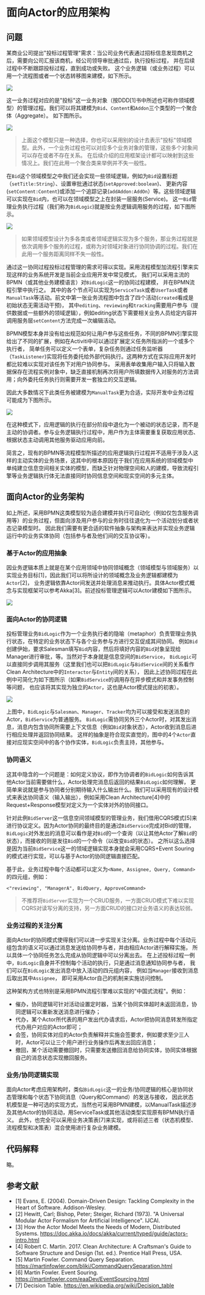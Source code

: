 # 面向Actor的应用架构

## 问题


某商业公司提出"投标过程管理"需求：当公司业务代表通过招标信息发现商机之后，需要向公司汇报该商机，经公司领导审批通过后，执行投标过程，
并在后续过程中不断跟踪投标过程，直到成功或失败。 这个业务逻辑（或业务过程）可以用一个流程图或者一个状态转移图来建模，如下所示。


![](uml/logic.svg)

这一业务过程对应的是"投标"这一业务对象（按DDD[1]书中所述也可称作领域模型）的管理过程。我们可以将其建模为`Bid`、`Content`和`Addon`三个类型的一个聚合体（Aggregate）。
如下图所示。

![](uml/model.svg)

> 上面这个模型只是一种选择，你也可以采用别的设计去表示"投标"领域模型。此外，一个业务过程也可以对应多个业务对象的管理，这些多个对象间可以存在或者不存在关系。
在后续介绍的应用框架设计都可以映射到这些情况上。我们在此用一个聚合类来举例并不失一般性。

在`Bid`这个领域模型之中我们还会实现一些领域逻辑，例如为`Bid`设置标题（`setTitle:String`）、设置审批通过状态(`setApproved:boolean`)、
更新内容(`setContent:Content`)或添加一个追踪记录(`addAddon:AddOn`）等。这些领域逻辑可以实现在`Bid`内，也可以在领域模型之上在封装一层服务(Service)。
这一`Bid`管理业务执行过程（我们称为`BidLogic`)就是按业务逻辑调用服务的过程，如下图所示。

![](uml/logic-coord.svg)

> 如果领域模型设计为多各类或者领域逻辑实现为多个服务，那业务过程就是依次调用多个服务的过程，或称为对领域对象进行协同协调的过程。我们在此用一个服务距离同样不失一般性。

通过这一协同过程投标过程管理的需求可得以实现。采用流程模型加流程引擎来实现这样的业务系统开发是当前企业应用开发中常见模式，
我们可以采用主流的BPMN（或其他业务建模语言）对`BidLogic`这一的协同过程建模， 并在BPMN流程引擎中执行之。
其中的各个节点可以实现为`ServiceTask`或者`UserTask`或者`ManualTask`等活动。前文中第一张业务流程图中包含了四个活动(`created`看成是初始状态无需活动干预)，
其中`editing`、`reviewing`和`tracking`需要用户参与（提供数据或一些额外的领域逻辑），例如editing状态下需要相关业务人员给定内容并调用服务层`setContent`方法完成一次编辑活动。

BPMN模型本身并没有给出规范如何让用户参与这些任务，不同的BPMN引擎实现给出了不同的扩展，例如在Activiti中可以通过扩展定义任务所指派的一个或多个执行者，
简单任务可以定义一个表单，复杂任务则通过任务监听器（`TaskListener`)实现将任务委托给外部代码执行。这两种方式在实际应用开发时都比较难以实现对该任务下对用户协同参与。
采用表单收集用户输入只将输入数据保存在流程实例对象中，缺乏直接机制再次将用户所填数据传入对服务的方法调用；向外委托任务执行则需要开发一套独立的交互逻辑。

因此大多数情况下此类任务被建模为`ManualTask`更为合适，实际开发中业务过程可能成为下图所示。

![](uml/user-coord.svg)


在这种模式下，应用逻辑的执行在部分阶段中退化为一个被动的状态记录，而不是主动的协调者。参与业务逻辑执行过程中，用户作为主体需要重复获取应用状态、
根据状态主动调用其他服务驱动应用向前。 

简言之，现有的BPMN等流程模型所描述的应用逻辑执行过程并不适用于涉及人这样的主动实体的业务场景，这其中的根本原因在于我们在应用系统的领域模型中
单纯建立信息空间相关实体的模型，而缺乏针对物理空间和人的建模，导致流程引擎等业务逻辑执行体无法直接同时协同信息空间和现实空间的多元主体。

## 面向Actor的业务架构

如上所述，采用BPMN这类模型较为适合建模并执行可自动化（例如仅包含服务调用等）的业务过程，但面向涉及用户参与的业务时往往退化为一个活动划分或者状态记录模型时。
因此我们需要有更合适的软件抽象与架构来表达并实现业务逻辑运行中的业务实体协同（包括参与者及他们间的交互协议等）。


### 基于Actor的应用抽象

因业务逻辑本质上就是在某个应用领域中协同领域概念（领域模型与领域服务）以实现业务目标[1]，因此我们可以将所设计的领域概念及业务逻辑都建模为`Actor`[2]，
业务逻辑依靠Actor间发送并处理消息来推动执行。具体Actor模式概念与实现框架可以参考Akka[3]。前述投标管理逻辑可以Actor建模如下图所示。

![](uml/actor.svg)


### 面向Actor的协同逻辑

投标管理业务`BidLogic`作为一个业务执行者的隐喻（metaphor）负责管理业务执行状态，在特定的业务状态下与各个业务参与方进行交互促成其间协同。
例如`Bid`创建伊始，要求Salesman填写`Bid`内容，然后将填好内容的`Bid`对象呈现给Manager进行审批，等。当然对于本身就是信息空间的`BidService`，
`BidLogic`可以直接同步调用其服务（这里我们也可以把`BidLogic`与`BidService`间的关系看作Clean Architecture中的`Interactor`与`Entity`间的关系），
因此上述协同过程在此例中可简化为如下图所示（如果`BidService`的调用存在异步模式和并发事务控制等问题， 也应该将其实现为独立的`Actor`，这也是Actor模式提出的初衷）。

![](uml/actor2.svg)


上图中，`BidLogic`与`Salesman`、`Manager`、`Tracker`均为可以接受和发送消息的Actor，`BidService`为普通服务。
`BidLogic`需协同另外三个Actor时，对其发出消息，消息内包含协同所需要上下文信息（例如`Bid`对象状态），Actor收到消息后进行相应处理并返回协同结果。
这样的抽象是符合现实直觉的，图中的4个`Actor`直接对应现实空间中的各个协作实体，`BidLogic`负责主持，其他参与。

### 协同语义

这其中隐含的一个问题是：如何定义协议，即作为协调者的`BidLogic`如何告诉其他Actor当前需要做什么，Actor处理完消息后返回的结果`BidLogic`如何理解，
更简单来说就是参与协同者分别期待输入什么输出什么。我们可以采用现有的设计模式来表达协同语义（输入输出），例如采用Clean Architecture[4]中的Request+Response模型对定义为一个实体对外的协同接口。

针对此例`BidServer`这一信息空间领域模型的管理业务，我们借用CQRS模式[5]来进行协议定义。因为Actor协同的最终目的是通过`BidService`完成对Bid的管理，
`BidLogic`对外发出的消息可以看作是对`Bid`的一个查询（以让其他Actor了解`Bid`的状态），而接收的则是发往`Bid`的一个命令（以改变`Bid`的状态）。 
之所以这么选择是因为当前`BidService`这一的领域逻辑实现本身就会采用CQRS+Event Souring的模式进行实现，可以与基于Actor的协同逻辑直接匹配。

基于此，业务过程中每个活动都可以定义为`<Name, Assignee, Query, Command>`的四元组，例如：

`<"reviewing", "ManagerA", BidQuery, ApproveCommand>`


> 不推荐将`BidServer`实现为一个CRUD服务，一方面CRUD模式下难以实现CQRS对读写分离的支持，另一方面CRUD的接口对业务语义的表达较弱。

### 业务过程的关注分离

面向Actor的协同模式使得我们可以进一步实现关注分离。业务过程中每个活动元组包含的语义可以通过消息发送给协同参与者，并由相应Actor进行解释实施，
所以具体一个协同任务怎么完成从协同逻辑中可以分离出去。 在上述投标过程一例中，`BidLogic`自身并不控制每个活动的执行，只是通过消息通知协同参与者，
我们可以在`BidLogic`发出消息中放入活动的四元组内容， 例如当`Manager`接收到消息后取出其中`Assignee`， 即可采用Actor自己的机制来实施访问控制。

这种架构方式也特别是采用BPMN流程引擎难以实现的"中国式流程"。例如：
- 催办，协同逻辑可针对活动设置定时器，当某个协同实体超时未返回消息，协同逻辑可以重新发送消息进行催办；
- 代办，某个Actor所代表的用户发出代办请求后，Actor把协同消息转发所指定代办用户对应的Actor即可；
- 会签，协同实体对应的Actor负责解释并实施会签要求，例如要求至少三人时，Actor可以让三个用户进行业务操作后再发出回应消息；
- 撤回，某个活动需要撤回时，只需要发送撤回消息给协同实体，协同实体根据自己的消息状态实现撤回服务。

### 业务/协同逻辑实现

面向Actor考虑应用架构时，类似`BidLogic`这一的业务/协同逻辑的核心是协同状态管理和每个状态下协同消息（Query和Command）的发送与接收，
因此状态机模型是一种可选的实现方式，当然也可采用BPMN建模，以ManualTask描述涉及其他Actor的协同活动，用ServiceTask或其他活动类型实现原有BPMN执行语义。
此外，也完全可以采用业务决策表[7]来实现，或将前述三者（状态机模型、流程模型和决策表）混合使用进行复杂业务建模。

## 代码解释

略。


## 参考文献

- [1] Evans, E. (2004). Domain-Driven Design: Tackling Complexity in the Heart of Software. Addison-Wesley.
- [2] Hewitt, Carl; Bishop, Peter; Steiger, Richard (1973). "A Universal Modular Actor Formalism for Artificial Intelligence". IJCAI.
- [3] How the Actor Model Meets the Needs of Modern, Distributed Systems. https://doc.akka.io/docs/akka/current/typed/guide/actors-intro.html
- [4] Robert C. Martin. 2017. Clean Architecture: A Craftsman's Guide to Software Structure and Design (1st. ed.). Prentice Hall Press, USA.
- [5] Martin Fowler. Command Query Separation. https://martinfowler.com/bliki/CommandQuerySeparation.html
- [6] Martin Fowler. Event Souring. https://martinfowler.com/eaaDev/EventSourcing.html
- [7] Decision Table. https://en.wikipedia.org/wiki/Decision_table